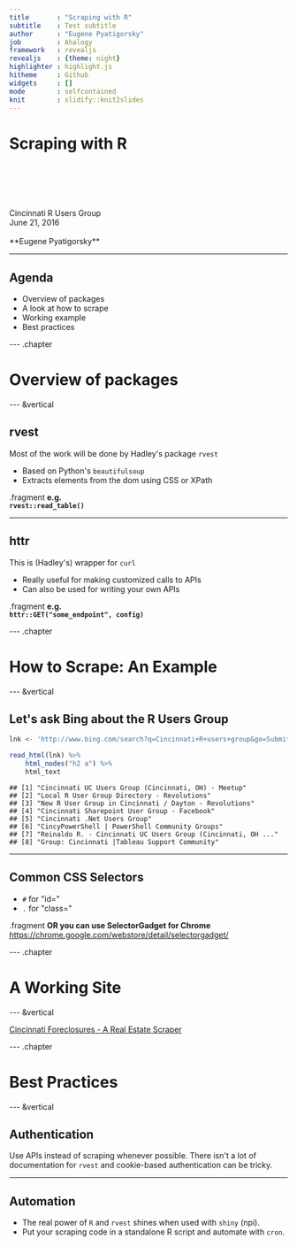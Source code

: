 ```yaml
---
title       : "Scraping with R"
subtitle    : Test subtitle
author      : "Eugene Pyatigorsky"
job         : Ahalogy
framework   : revealjs
revealjs    : {theme: night}
highlighter : highlight.js
hitheme     : Github 
widgets     : []
mode        : selfcontained
knit        : slidify::knit2slides
---
```






# Scraping with **R**

<br><br><br><br>
<footer>
Cincinnati R Users Group<br>
June 21, 2016  <br><br>
**Eugene Pyatigorsky**
</footer>

---

## Agenda
* Overview of packages
* A look at how to scrape
* Working example
* Best practices

--- .chapter

# Overview of packages 

--- &vertical
## rvest

Most of the work will be done by Hadley's package `rvest`

* Based on Python's `beautifulsoup`
* Extracts elements from the dom using CSS or XPath

.fragment **e.g.<br>`rvest::read_table()`**

***

##  httr

This is (Hadley's) wrapper for `curl`

* Really useful for making customized calls to APIs
* Can also be used for writing your own APIs

.fragment **e.g.<br>`httr::GET("some_endpoint", config)`**

--- .chapter

# How to Scrape: An Example

--- &vertical
## Let's ask Bing about the R Users Group


```r
lnk <- 'http://www.bing.com/search?q=Cincinnati+R+users+group&go=Submit&qs=n&form=QBLH&pq=cincinnati+r+users+g&sc=0-20&sp=-1&sk=&cvid=4A13A7CB066B419B9F7BD75777D68F09'

read_html(lnk) %>% 
    html_nodes("h2 a") %>% 
    html_text
```

```
## [1] "Cincinnati UC Users Group (Cincinnati, OH) - Meetup"        
## [2] "Local R User Group Directory - Revolutions"                 
## [3] "New R User Group in Cincinnati / Dayton - Revolutions"      
## [4] "Cincinnati Sharepoint User Group - Facebook"                
## [5] "Cincinnati .Net Users Group"                                
## [6] "CincyPowerShell | PowerShell Community Groups"              
## [7] "Reinaldo R. - Cincinnati UC Users Group (Cincinnati, OH ..."
## [8] "Group: Cincinnati |Tableau Support Community"
```

*** 

## Common CSS Selectors

* `#` for "id="
* `.` for "class="

.fragment **OR you can use SelectorGadget for Chrome**
<br>
https://chrome.google.com/webstore/detail/selectorgadget/

--- .chapter


# A Working Site

--- &vertical

[Cincinnati Foreclosures - A Real Estate Scraper](http://cincyreal.followthenumbers.com)

--- .chapter


# Best Practices

--- &vertical

## Authentication

Use APIs instead of scraping whenever possible. There isn't a lot of documentation for `rvest` and cookie-based authentication can be tricky.

***

## Automation

* The real power of `R` and `rvest` shines when used with `shiny` (npi).
* Put your scraping code in a standalone R script and automate with `cron`. 
